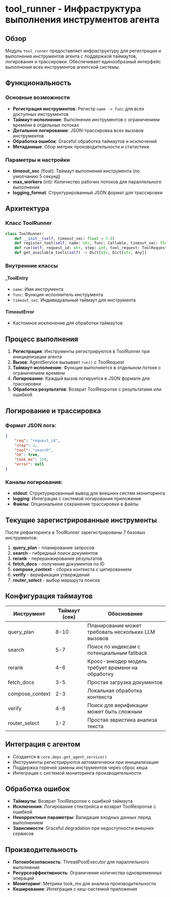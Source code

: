 # tool_runner - Инфраструктура выполнения инструментов агента

## Обзор

Модуль `tool_runner` предоставляет инфраструктуру для регистрации и выполнения инструментов агента с поддержкой таймаутов, логирования и трассировки. Обеспечивает единообразный интерфейс выполнения всех инструментов агентской системы.

## Функциональность

### Основные возможности
- **Регистрация инструментов**: Регистр `name -> func` для всех доступных инструментов
- **Таймаут-исполнение**: Выполнение инструментов с ограничением времени в отдельных потоках
- **Детальное логирование**: JSON-трассировка всех вызовов инструментов
- **Обработка ошибок**: Graceful обработка таймаутов и исключений
- **Метаданные**: Сбор метрик производительности и статистики

### Параметры и настройки
- **timeout_sec** (float): Таймаут выполнения инструмента (по умолчанию 5 секунд)
- **max_workers** (int): Количество рабочих потоков для параллельного выполнения
- **logging_format**: Структурированный JSON формат для трассировки

## Архитектура

### Класс ToolRunner

```python
class ToolRunner:
    def __init__(self, timeout_sec: float = 5.0)
    def register_tool(self, name: str, func: Callable, timeout_sec: float = None)
    def run(self, request_id: str, step: int, tool_request: ToolRequest) -> ToolResponse
    def get_available_tools(self) -> Dict[str, Dict[str, Any]]
```

### Внутренние классы

#### _ToolEntry
- `name`: Имя инструмента
- `func`: Функция-исполнитель инструмента
- `timeout_sec`: Индивидуальный таймаут для инструмента

#### TimeoutError
- Кастомное исключение для обработки таймаутов

## Процесс выполнения

1. **Регистрация**: Инструменты регистрируются в ToolRunner при инициализации агента
2. **Вызов**: AgentService вызывает `run()` с ToolRequest
3. **Таймаут-исполнение**: Функция выполняется в отдельном потоке с ограничением времени
4. **Логирование**: Каждый вызов логируется в JSON формате для трассировки
5. **Обработка результатов**: Возврат ToolResponse с результатами или ошибкой

## Логирование и трассировка

### Формат JSON лога:
```json
{
    "req": "request_id",
    "step": 1,
    "tool": "search",
    "ok": true,
    "took_ms": 150,
    "error": null
}
```

### Каналы логирования:
- **stdout**: Структурированный вывод для внешних систем мониторинга
- **logging**: Интеграция с системой логирования приложения
- **Файлы**: Опциональное сохранение трассировки в файлы

## Текущие зарегистрированные инструменты

После рефакторинга в ToolRunner зарегистрированы 7 базовых инструментов:

1. **query_plan** - планирование запросов
2. **search** - гибридный поиск документов
3. **rerank** - переранжирование результатов
4. **fetch_docs** - получение документов по ID
5. **compose_context** - сборка контекста с цитированием
6. **verify** - верификация утверждений
7. **router_select** - выбор маршрута поиска

## Конфигурация таймаутов

| Инструмент | Таймаут (сек) | Обоснование |
|------------|---------------|-------------|
| query_plan | 8-10 | Планирование может требовать нескольких LLM вызовов |
| search | 5-7 | Поиск по индексам с потенциальным fallback |
| rerank | 4-6 | Кросс-энкодер модель требует времени на обработку |
| fetch_docs | 3-5 | Простая загрузка документов |
| compose_context | 2-3 | Локальная обработка контекста |
| verify | 4-6 | Поиск для верификации может быть сложным |
| router_select | 1-2 | Простая эвристика анализа текста |

## Интеграция с агентом

- Создается в `core.deps.get_agent_service()`
- Инструменты регистрируются автоматически при инициализации
- Поддержка горячей замены инструментов через сброс кеша
- Интеграция с системой мониторинга производительности

## Обработка ошибок

- **Таймауты**: Возврат ToolResponse с ошибкой таймаута
- **Исключения**: Логирование стектрейса и возврат ToolResponse с ошибкой
- **Некорректные параметры**: Валидация входных данных перед выполнением
- **Зависимости**: Graceful degradation при недоступности внешних сервисов

## Производительность

- **Потокобезопасность**: ThreadPoolExecutor для параллельного выполнения
- **Ресурсоэффективность**: Ограничение количества одновременных операций
- **Мониторинг**: Метрики took_ms для анализа производительности
- **Кеширование**: Интеграция с кеш-системой приложения


